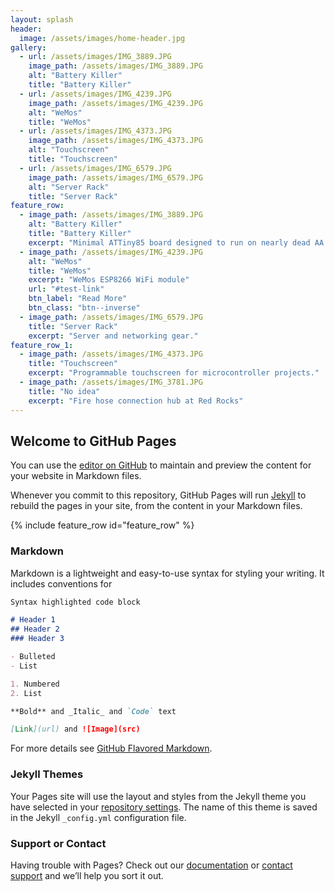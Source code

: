 ```yaml
---
layout: splash
header:
  image: /assets/images/home-header.jpg
gallery:
  - url: /assets/images/IMG_3889.JPG
    image_path: /assets/images/IMG_3889.JPG
    alt: "Battery Killer"
    title: "Battery Killer"
  - url: /assets/images/IMG_4239.JPG
    image_path: /assets/images/IMG_4239.JPG
    alt: "WeMos"
    title: "WeMos"
  - url: /assets/images/IMG_4373.JPG
    image_path: /assets/images/IMG_4373.JPG
    alt: "Touchscreen"
    title: "Touchscreen"
  - url: /assets/images/IMG_6579.JPG
    image_path: /assets/images/IMG_6579.JPG
    alt: "Server Rack"
    title: "Server Rack"
feature_row:
  - image_path: /assets/images/IMG_3889.JPG
    alt: "Battery Killer"
    title: "Battery Killer"
    excerpt: "Minimal ATTiny85 board designed to run on nearly dead AA cells."
  - image_path: /assets/images/IMG_4239.JPG
    alt: "WeMos"
    title: "WeMos"
    excerpt: "WeMos ESP8266 WiFi module"
    url: "#test-link"
    btn_label: "Read More"
    btn_class: "btn--inverse"
  - image_path: /assets/images/IMG_6579.JPG
    title: "Server Rack"
    excerpt: "Server and networking gear."
feature_row_1:
  - image_path: /assets/images/IMG_4373.JPG
    title: "Touchscreen"
    excerpt: "Programmable touchscreen for microcontroller projects."
  - image_path: /assets/images/IMG_3781.JPG
    title: "No idea"
    excerpt: "Fire hose connection hub at Red Rocks"
---
```

## Welcome to GitHub Pages

You can use the [editor on GitHub](https://github.com/alundeby/alundeby.github.io/edit/master/index.md) to maintain and preview the content for your website in Markdown files.

Whenever you commit to this repository, GitHub Pages will run [Jekyll](https://jekyllrb.com/) to rebuild the pages in your site, from the content in your Markdown files.

{% include feature_row id="feature_row" %}


### Markdown

Markdown is a lightweight and easy-to-use syntax for styling your writing. It includes conventions for

```markdown
Syntax highlighted code block

# Header 1
## Header 2
### Header 3

- Bulleted
- List

1. Numbered
2. List

**Bold** and _Italic_ and `Code` text

[Link](url) and ![Image](src)
```

For more details see [GitHub Flavored Markdown](https://guides.github.com/features/mastering-markdown/).

### Jekyll Themes

Your Pages site will use the layout and styles from the Jekyll theme you have selected in your [repository settings](https://github.com/alundeby/alundeby.github.io/settings). The name of this theme is saved in the Jekyll `_config.yml` configuration file.

### Support or Contact

Having trouble with Pages? Check out our [documentation](https://help.github.com/categories/github-pages-basics/) or [contact support](https://github.com/contact) and we’ll help you sort it out.
